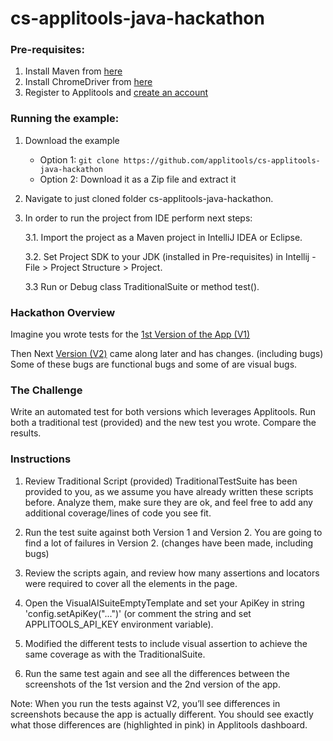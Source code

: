 # cs-applitools-java-hackathon

### Pre-requisites:
1. Install Maven from [here](https://maven.apache.org/install.html)
2. Install ChromeDriver from [here](https://chromedriver.chromium.org/downloads)
3. Register to Applitools and [create an account](https://auth.applitools.com/users/register)  

### Running the example:
1. Download the example
    * Option 1: `git clone https://github.com/applitools/cs-applitools-java-hackathon`
    * Option 2: Download it as a Zip file and extract it
    
2. Navigate to just cloned folder cs-applitools-java-hackathon.
3. In order to run the project  from IDE perform next steps:
   
   3.1. Import the project as a Maven project in IntelliJ IDEA or Eclipse.
   
   3.2. Set Project SDK to your JDK (installed in Pre-requisites) in Intellij - File > Project Structure > Project.
   
   3.3 Run or Debug class TraditionalSuite or method test().
   
### Hackathon Overview
Imagine you wrote tests for the [1st Version of the App (V1)](https://demo.applitools.com/hackathon.html)

Then Next [Version (V2)](https://demo.applitools.com/hackathonV2.html) came along later and has changes. (including bugs) 
Some of these bugs are functional bugs and some of are visual bugs. 

### The Challenge
Write an automated test for both versions which leverages Applitools.
Run both a traditional test (provided) and the new test you wrote.
Compare the results.

### Instructions

1) Review Traditional Script (provided) 
TraditionalTestSuite has been provided to you, as we assume you have already written these scripts before.
Analyze them, make sure they are ok, and feel free to add any additional coverage/lines of code you see fit.

2) Run the test suite against both Version 1 and Version 2.
You are going to find a lot of failures in Version 2. (changes have been made, including bugs)

3) Review the scripts again, and review how many assertions and locators were required to cover all the elements in the page.

4) Open the VisualAISuiteEmptyTemplate and set your ApiKey in string 'config.setApiKey("...")' (or comment the string and set APPLITOOLS_API_KEY environment variable).

5) Modified the different tests to include visual assertion to achieve the same coverage as with the TraditionalSuite.

5) Run the same test again and see all the differences between the screenshots of the 1st version and the 2nd version of the app.

Note: When you run the tests against V2, you’ll see differences in screenshots because the app is actually different. 
You should see exactly what those differences are (highlighted in pink) in Applitools dashboard. 

